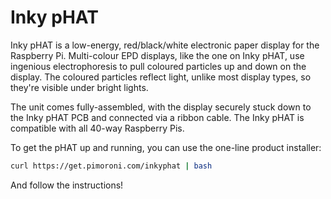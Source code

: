 <!--
---
name: Inky pHAT
class: board
type: display
formfactor: pHAT
manufacturer: Pimoroni
description: An e-paper display for your Raspberry Pi
url: https://shop.pimoroni.com/products/inky-phat
github: https://github.com/pimoroni/inky-phat
buy: https://shop.pimoroni.com/products/inky-phat
image: 'inkyphat.png'
pincount: 40
eeprom: no
power:
  '1':
  '2':
ground:
  '6':
  '9':
  '14':
  '20':
  '25':
  '30':
  '34':
  '39':
pin:
  '11':
    name: Chip Busy
    mode: input
  '13':
    name: Chip Reset
    mode: output
    active: low
  '15':
    name: Chip Command
    mode: output
    active: high
  '19':
    mode: spi
  '21':
    mode: spi
  '23':
    mode: spi
  '24':
    name: Chip Select
    mode: chipselect
    active: high
-->
# Inky pHAT

Inky pHAT is a low-energy, red/black/white electronic paper display for the Raspberry Pi. Multi-colour EPD displays, like the one on Inky pHAT, use ingenious electrophoresis to pull coloured particles up and down on the display. The coloured particles reflect light, unlike most display types, so they're visible under bright lights.

The unit comes fully-assembled, with the display securely stuck down to the Inky pHAT PCB and connected via a ribbon cable. The Inky pHAT is compatible with all 40-way Raspberry Pis.

To get the pHAT up and running, you can use the one-line product installer:

```bash
curl https://get.pimoroni.com/inkyphat | bash
```

And follow the instructions!
